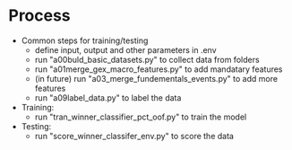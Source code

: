 # Process
* Common steps for training/testing
  * define input, output and other parameters in .env
  * run "a00buld_basic_datasets.py" to collect data from folders
  * run "a01merge_gex_macro_features.py" to add mandatary features
  * (in future) run "a03_merge_fundementals_events.py" to add more features
  * run "a09label_data.py" to label the data
* Training:
  * run "tran_winner_classifier_pct_oof.py" to train the model
* Testing:
  * run "score_winner_classifer_env.py" to score the data